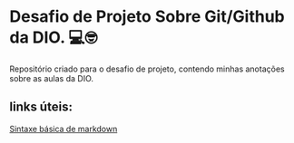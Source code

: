 # Desafio de Projeto Sobre Git/Github da DIO. :computer::nerd_face:
Repositório criado para o desafio de projeto, contendo minhas anotações sobre as aulas da DIO.

## links úteis:

[Sintaxe básica de markdown](https://www.markdownguide.org/basic-syntax/)

